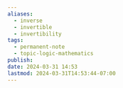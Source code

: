```yaml
---
aliases:
  - inverse
  - invertible
  - invertibility
tags:
  - permanent-note
  - topic-logic-mathematics
publish: 
date: 2024-03-31 14:53
lastmod: 2024-03-31T14:53:44-07:00
---
```

